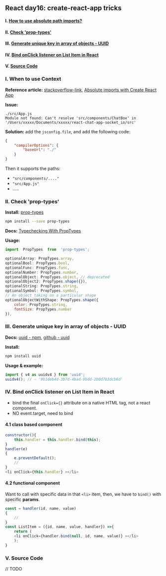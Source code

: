
## React day16: create-react-app tricks
 
#### I. [How to use absolute path imports?](#p1)  

#### II. [Check 'prop-types'](#p2)  

#### III. [Generate unique key in array of objects - UUID](#p3)

#### IV. [Bind onClick listener on List Item in React](#p4) 

#### V. [Source Code](#p5)

<div id="p1" />  

### I. When to use Context

**Reference article:** 
[stackoverflow-link](https://stackoverflow.com/questions/45213279/how-to-avoid-using-relative-path-imports-redux-action-action1-in-cre), [Absolute imports with Create React App](https://medium.com/@mikecripps/absolute-imports-with-create-react-app-d70fb65ea012)

**Issue:**
```
./src/App.js
Module not found: Can't resolve 'src/components/ChatBox' in '/Users/xxxxx/Documents/xxxxx/react-chat-app-socket_io/src'
```
**Solution:**
add the `jsconfig.file`, and add the following code:
```json
{
	"compilerOptions": {
		"baseUrl": "./"
	}
}
```
Then it supports the paths:
- `"src/components/...." `
- `"src/App.js"`
- .....


<div id="p2" />  

### II. Check 'prop-types'

**Install:**  [prop-types](https://www.npmjs.com/package/prop-types)
```bash
npm install --save prop-types
```

**Docs:** [Typechecking With PropTypes](https://reactjs.org/docs/typechecking-with-proptypes.html)

**Usage:**
```js
import  PropTypes  from  'prop-types';

optionalArray: PropTypes.array,
optionalBool: PropTypes.bool,
optionalFunc: PropTypes.func,
optionalNumber: PropTypes.number,
optionalObject: PropTypes.object, // deprecated
optionalObject2: PropTypes.shape({}),
optionalString: PropTypes.string,
optionalSymbol: PropTypes.symbol,
// An object taking on a particular shape
optionalObjectWithShape: PropTypes.shape({
	color: PropTypes.string,
    fontSize: PropTypes.number
}),
```

<div id="p3" />  

### III. Generate unique key in array of objects - UUID

**Docs:**  [uuid - npm](https://www.npmjs.com/package/uuid), [github - uuid](https://github.com/uuidjs/uuid)

**Install:**
```bash
npm install uuid
```

**Usage & example:**
```js
import { v4 as uuidv4 } from 'uuid';
uuidv4(); // ⇨ '9b1deb4d-3b7d-4bad-9bdd-2b0d7b3dcb6d'
```

<div id="p4" />  

### IV. Bind onClick listener on List Item in React

- bind the final `onClick={}` attribute on a native HTML tag, not a react component.
- NO event.target, need to bind

#### 4.1 class based component
```js
constructor(){
	this.handler = this.handler.bind(this);
}
handler(e)
{
	e.preventDefault();
	//
}
<li onClick={this.handler} ></li>
```

#### 4.2 functional component
Want to call with specific data in that `<li>` item, then, we have to `bind()` with specific **params**.
```js
const = handler(id, name, value)
{
	//
}
const ListItem = ({id, name, value, handler}) =>{
	return (
	<li onClick={handler.bind(null, id, name, value)} ></li>
	);
}
```

<div id="p5" />  

### V. Source Code
// TODO

